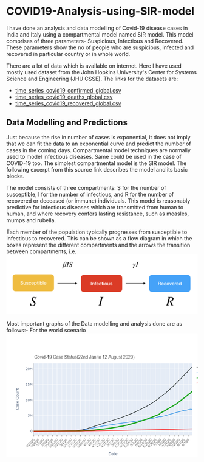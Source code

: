 # COVID19-Analysis-using-SIR-model
I have done an analysis and data modelling of Covid-19 disease cases in India and Italy using a compartmental model named SIR model.
This model comprises of three parameters- Suspicious, Infectious and Recovered. These parameters show the no of people who are suspicious, infected and recovered in particular country or in whole world.

There are a lot of data which is available on internet. Here I have used mostly used dataset from the John Hopkins University's Center for Systems Science and Engineering (JHU CSSE). The links for the datasets are:
* [time_series_covid19_confirmed_global.csv](https://github.com/CSSEGISandData/COVID-19/blob/master/csse_covid_19_data/csse_covid_19_time_series/time_series_covid19_confirmed_global.csv)
* [time_series_covid19_deaths_global.csv](https://github.com/CSSEGISandData/COVID-19/blob/master/csse_covid_19_data/csse_covid_19_time_series/time_series_covid19_deaths_global.csv)
* [time_series_covid19_recovered_global.csv](https://raw.githubusercontent.com/CSSEGISandData/COVID-19/master/csse_covid_19_data/csse_covid_19_time_series/time_series_covid19_recovered_global.csv)

## Data Modelling and Predictions
Just because the rise in number of cases is exponential, it does not imply that we can fit the data to an exponential curve and predict the number of cases in the coming days. Compartmental model techniques are normally used to model infectious diseases. Same could be used in the case of  COVID-19 too. The simplest compartmental model is the SIR model. The following excerpt  from this source link describes the model and its basic blocks. 

The model consists of three compartments: S for the number of susceptible, I for the number of infectious, and R for the number of recovered or deceased (or immune) individuals. This model is reasonably predictive for infectious diseases which are transmitted from human to human, and where recovery confers lasting resistance, such as measles, mumps and rubella.

Each member of the population typically progresses from susceptible to infectious to recovered. This can be shown as a flow diagram in which the boxes represent the different compartments and the arrows the transition between compartments, i.e.
![SIR Model](https://github.com/mayank2705/COVID19-Analysis-using-SIR-model/blob/master/SIR_model.png)

Most important graphs of the Data modelling and analysis done are as follows:-
For the world scenario ![](https://github.com/mayank2705/COVID19-Analysis-using-SIR-model/blob/master/newplot%20(1).png)


